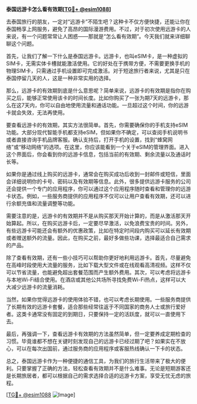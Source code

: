 **泰国远游卡怎么看有效期[[TG💪+ @esim1088](https://t.me/s/esim1088)]**

去泰国旅行的朋友，一定对“远游卡”不陌生吧？这种卡不仅方便快捷，还能让你在泰国畅享上网服务，避免了高昂的国际漫游费用。不过，对于初次使用远游卡的人来说，有一个问题常常让人困惑——那就是“怎么看有效期”。今天我们就来详细聊聊这个问题。

首先，让我们了解一下什么是泰国远游卡。远游卡，也叫eSIM卡，是一种虚拟的SIM卡，无需实体卡槽就能激活使用。它的好处在于携带方便，不需要更换手机的物理SIM卡，只需通过手机设置即可完成激活。对于短途旅行者来说，尤其是只在泰国停留几天的人，这是一种非常实用的选择。

那么，远游卡的有效期到底是什么意思呢？简单来说，远游卡的有效期是指你在购买之后，能够正常使用该卡的时间长度。比如你购买了一张为期7天的远游卡，那么在这7天内，你可以自由地使用流量和通话功能。一旦超过这个时间，你的远游卡就会失效，无法再使用。

要查看远游卡的有效期，其实方法很简单。首先，你需要确保你的手机支持eSIM功能。大部分现代智能手机都支持eSIM，但如果你不确定，可以查阅手机说明书或者直接咨询手机品牌客服。确认支持后，打开手机的设置，找到“蜂窝网络”或“移动网络”的选项。在这里，你应该能看到一个关于eSIM的管理界面。进入这个界面后，你会看到你的远游卡信息，包括当前的有效期、剩余流量以及通话时长等。

如果你是通过线上购买的远游卡，通常会在购买成功后收到一封邮件或短信，里面会详细说明你的卡号、密码以及有效期等信息。此外，很多提供远游卡服务的公司还会提供一个专门的应用程序，你可以通过这个应用程序随时查看和管理你的远游卡状态。例如，一些服务商提供的应用程序不仅可以让用户查看有效期，还可以进行余额充值和流量调整等功能。

需要注意的是，远游卡的有效期并不是从购买那天开始计算的，而是从激活那天开始算起。所以，在购买远游卡后，一定要尽早激活，以免浪费宝贵的时间。另外，有些远游卡可能还会有额外的优惠政策，比如在特定时间段内购买可以延长有效期或者赠送额外的流量。因此，在购买之前，最好多做些功课，选择最适合自己需求的产品。

除了查看有效期，还有一些小技巧可以帮助你更好地利用远游卡。首先，尽量避免在高峰时段使用大流量的服务，比如下载大型文件或在线观看高清视频。这样不仅可以节省流量，也能避免超出套餐范围而产生额外费用。其次，可以考虑将远游卡与本地Wi-Fi结合使用。在酒店或其他公共场所寻找免费Wi-Fi热点，这样可以大大减少远游卡的流量消耗。

当然，如果你觉得远游卡的使用体验不错，也可以考虑长期使用。一些服务商提供了长期有效的远游卡套餐，适合那些经常往返于不同国家的商务人士或旅行爱好者。这类卡通常没有固定的到期日，只要保持一定的活跃度，就可以一直使用下去。

最后，再强调一下，查看远游卡有效期的方法虽然简单，但一定要养成定期检查的习惯。毕竟谁都不想在关键时刻发现自己的远游卡已经过期了吧？如果实在不放心，可以在每次出国前，通过服务商的应用程序或客服热线确认一下卡的状态。

总之，泰国远游卡作为一种便捷的通信工具，为我们的旅行生活带来了极大的便利。只要掌握了正确的方法，轻松查看有效期并不是什么难事。无论是短期游客还是长期旅居者，都可以根据自己的需求选择合适的远游卡方案，享受无忧无虑的旅程。

[[TG💪+ @esim1088](https://t.me/s/esim1088) ![Image](https://i.postimg.cc/4NQfJmqS/Snipaste-2025-05-13-00-14-12.png)]